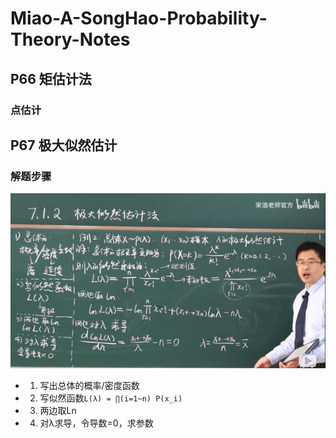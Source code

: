 # Miao-A-SongHao-Probability-Theory-Notes

## P66 矩估计法
### 点估计

## P67 极大似然估计
### 解题步骤
![](resource/极大似然.png)
- 1. 写出总体的概率/密度函数
- 2. 写似然函数`L(λ) = ∏(i=1~n) P(x_i)`
- 3. 两边取Ln
- 4. 对λ求导，令导数=0，求参数
